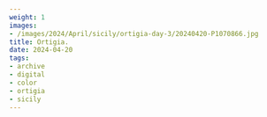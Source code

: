 ```yaml
---
weight: 1
images:
- /images/2024/April/sicily/ortigia-day-3/20240420-P1070866.jpg
title: Ortigia.
date: 2024-04-20
tags:
- archive
- digital
- color
- ortigia
- sicily
---
```


